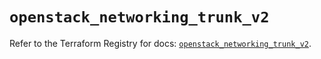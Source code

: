 # `openstack_networking_trunk_v2`

Refer to the Terraform Registry for docs: [`openstack_networking_trunk_v2`](https://registry.terraform.io/providers/terraform-provider-openstack/openstack/1.54.1/docs/resources/networking_trunk_v2).
